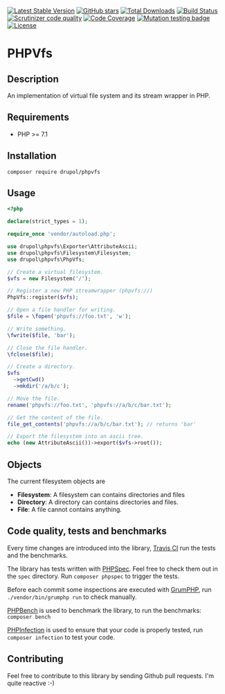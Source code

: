 [![Latest Stable Version](https://img.shields.io/packagist/v/drupol/phpvfs.svg?style=flat-square)](https://packagist.org/packages/drupol/phpvfs)
 [![GitHub stars](https://img.shields.io/github/stars/drupol/phpvfs.svg?style=flat-square)](https://packagist.org/packages/drupol/phpvfs)
 [![Total Downloads](https://img.shields.io/packagist/dt/drupol/phpvfs.svg?style=flat-square)](https://packagist.org/packages/drupol/phpvfs)
 [![Build Status](https://img.shields.io/travis/drupol/phpvfs/master.svg?style=flat-square)](https://travis-ci.org/drupol/phpvfs)
 [![Scrutinizer code quality](https://img.shields.io/scrutinizer/quality/g/drupol/phpvfs/master.svg?style=flat-square)](https://scrutinizer-ci.com/g/drupol/phpvfs/?branch=master)
 [![Code Coverage](https://img.shields.io/scrutinizer/coverage/g/drupol/phpvfs/master.svg?style=flat-square)](https://scrutinizer-ci.com/g/drupol/phpvfs/?branch=master)
 [![Mutation testing badge](https://badge.stryker-mutator.io/github.com/drupol/phpvfs/master)](https://stryker-mutator.github.io)
 [![License](https://img.shields.io/packagist/l/drupol/phpvfs.svg?style=flat-square)](https://packagist.org/packages/drupol/phpvfs)

# PHPVfs

## Description

An implementation of virtual file system and its stream wrapper in PHP.

## Requirements

* PHP >= 7.1

## Installation

```composer require drupol/phpvfs```

## Usage

```php
<?php

declare(strict_types = 1);

require_once 'vendor/autoload.php';

use drupol\phpvfs\Exporter\AttributeAscii;
use drupol\phpvfs\Filesystem\Filesystem;
use drupol\phpvfs\PhpVfs;

// Create a virtual filesystem.
$vfs = new Filesystem('/');

// Register a new PHP streamwrapper (phpvfs://)
PhpVfs::register($vfs);

// Open a file handler for writing.
$file = \fopen('phpvfs://foo.txt', 'w');

// Write something.
\fwrite($file, 'bar');

// Close the file handler.
\fclose($file);

// Create a directory.
$vfs
  ->getCwd()
  ->mkdir('/a/b/c');

// Move the file.
rename('phpvfs://foo.txt', 'phpvfs://a/b/c/bar.txt');

// Get the content of the file.
file_get_contents('phpvfs://a/b/c/bar.txt'); // returns 'bar'

// Export the filesystem into an ascii tree.
echo (new AttributeAscii())->export($vfs->root());
```

## Objects

The current filesystem objects are
* **Filesystem**: A filesystem can contains directories and files
* **Directory**: A directory can contains directories and files.
* **File**: A file cannot contains anything.

## Code quality, tests and benchmarks

Every time changes are introduced into the library, [Travis CI](https://travis-ci.org/drupol/phpvfs/builds) run the tests and the benchmarks.

The library has tests written with [PHPSpec](http://www.phpspec.net/).
Feel free to check them out in the `spec` directory. Run `composer phpspec` to trigger the tests.

Before each commit some inspections are executed with [GrumPHP](https://github.com/phpro/grumphp), run `./vendor/bin/grumphp run` to check manually.

[PHPBench](https://github.com/phpbench/phpbench) is used to benchmark the library, to run the benchmarks: `composer bench`

[PHPInfection](https://github.com/infection/infection) is used to ensure that your code is properly tested, run `composer infection` to test your code.

## Contributing

Feel free to contribute to this library by sending Github pull requests. I'm quite reactive :-)
